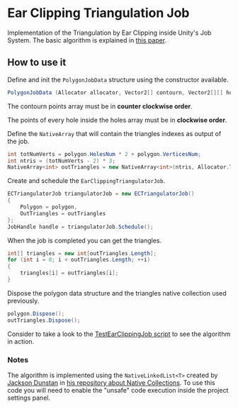 # Ear Clipping Triangulation Job

Implementation of the Triangulation by Ear Clipping inside Unity's Job System.
The basic algorithm is explained in [this paper](http://www.geometrictools.com/Documentation/TriangulationByEarClipping.pdf).

## How to use it

Define and init the ```PolygonJobData``` structure using the constructor available.

```C#
PolygonJobData (Allocator allocator, Vector2[] contourn, Vector2[][] holes = null)
```

The contourn points array must be in **counter clockwise order**.

The points of every hole inside the holes array must be in **clockwise order**.

Define the ```NativeArray``` that will contain the triangles indexes as output of the job.

```C#
int totNumVerts = polygon.HolesNum * 2 + polygon.VerticesNum;
int ntris = (totNumVerts - 2) * 3;
NativeArray<int> outTriangles = new NativeArray<int>(ntris, Allocator.TempJob);
```

Create and schedule the ```EarClippingTriangulatorJob```.

```C#
ECTriangulatorJob triangulatorJob = new ECTriangulatorJob()
{
    Polygon = polygon,
    OutTriangles = outTriangles
};
JobHandle handle = triangulatorJob.Schedule();
```

When the job is completed you can get the triangles.

```C#
int[] triangles = new int[outTriangles.Length];
for (int i = 0; i < outTriangles.Length; ++i)
{
    triangles[i] = outTriangles[i];
}  
```

Dispose the polygon data structure and the triangles native collection used previously.

```C#
polygon.Dispose();
outTriangles.Dispose();
```

Consider to take a look to the [TestEarClippingJob script](./Assets/Scripts/TestEarClippingJob.cs) to see the algorithm in action.

### Notes

The algorithm is implemented using the ```NativeLinkedList<T>``` created by [Jackson Dunstan](http://github.com/jacksondunstan) in [his repository about Native Collections](http://github.com/jacksondunstan/NativeCollections).
To use this code you will need to enable the "unsafe" code execution inside the project settings panel.
